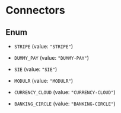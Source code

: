 

# Connectors

## Enum


* `STRIPE` (value: `"STRIPE"`)

* `DUMMY_PAY` (value: `"DUMMY-PAY"`)

* `SIE` (value: `"SIE"`)

* `MODULR` (value: `"MODULR"`)

* `CURRENCY_CLOUD` (value: `"CURRENCY-CLOUD"`)

* `BANKING_CIRCLE` (value: `"BANKING-CIRCLE"`)



